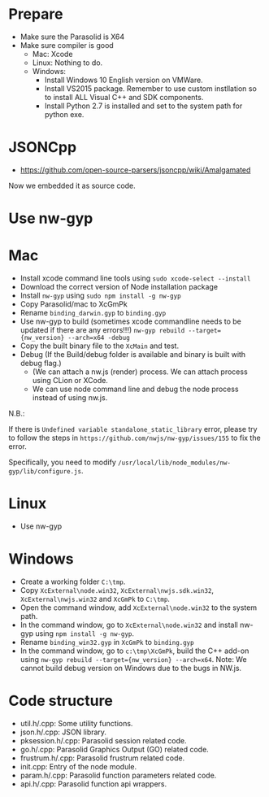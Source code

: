 # Prepare

* Make sure the Parasolid is X64
* Make sure compiler is good
    * Mac: Xcode
    * Linux: Nothing to do.
    * Windows: 
      * Install Windows 10 English version on VMWare.
      * Install VS2015 package. Remember to use custom instllation so to install ALL Visual C++ and SDK components.
      * Install Python 2.7 is installed and set to the system path for python exe.

# JSONCpp

* https://github.com/open-source-parsers/jsoncpp/wiki/Amalgamated

Now we embedded it as source code.

# Use nw-gyp

# Mac

* Install xcode command line tools using `sudo xcode-select --install`
* Download the correct version of Node installation package
* Install `nw-gyp` using `sudo npm install -g nw-gyp`
* Copy Parasolid/mac to XcGmPk
* Rename `binding_darwin.gyp` to `binding.gyp`
* Use nw-gyp to build (sometimes xcode commandline needs to be updated if there are any errors!!!)
  `nw-gyp rebuild --target={nw_version} --arch=x64 -debug`
* Copy the built binary file to the `XcMain` and test.
* Debug (If the Build/debug folder is available and binary is built with debug flag.)
    * (We can attach a nw.js (render) process. We can attach process using CLion or XCode.
    * We can use node command line and debug the node process instead of using nw.js.

N.B.:

If there is `Undefined variable standalone_static_library` error, please try to follow the steps in `https://github.com/nwjs/nw-gyp/issues/155` to fix the error.

Specifically, you need to modify `/usr/local/lib/node_modules/nw-gyp/lib/configure.js`.

# Linux

* Use nw-gyp

# Windows

* Create a working folder `C:\tmp`.
* Copy `XcExternal\node.win32`, `XcExternal\nwjs.sdk.win32`, `XcExternal\nwjs.win32` and `XcGmPk` to `C:\tmp`.
* Open the command window, add `XcExternal\node.win32` to the system path.
* In the command window, go to `XcExternal\node.win32` and install nw-gyp using `npm install -g nw-gyp`.
* Rename `binding_win32.gyp` in `XcGmPk` to `binding.gyp`
* In the command window, go to `c:\tmp\XcGmPk`, build the C++ add-on using `nw-gyp rebuild --target={nw_version} --arch=x64`. Note: We cannot build debug version on Windows due to the bugs in NW.js.

# Code structure
* util.h/.cpp: Some utility functions.
* json.h/.cpp: JSON library.
* pksession.h/.cpp: Parasolid session related code.
* go.h/.cpp: Parasolid Graphics Output (GO) related code.
* frustrum.h/.cpp: Parasolid frustrum related code.
* init.cpp: Entry of the node module.
* param.h/.cpp: Parasolid function parameters related code.
* api.h/.cpp: Parasolid function api wrappers.
